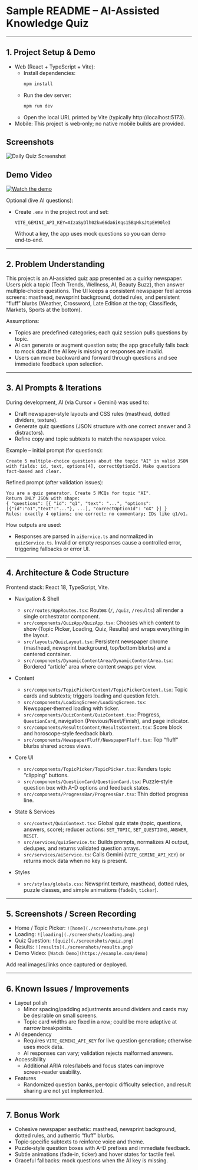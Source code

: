 # Sample README – AI-Assisted Knowledge Quiz

---

## 1. Project Setup & Demo

- Web (React + TypeScript + Vite):
  - Install dependencies:
    ```bash
    npm install
    ```
  - Run the dev server:
    ```bash
    npm run dev
    ```
  - Open the local URL printed by Vite (typically http://localhost:5173).
- Mobile: This project is web‑only; no native mobile builds are provided.

## Screenshots

![Daily Quiz Screenshot](https://github.com/itsannapanna/sept/issues/1#issue-3457727004)


## Demo Video

[![Watch the demo](https://img.youtube.com/vi/upC0CYkDhro/0.jpg)](https://youtu.be/upC0CYkDhro)


Optional (live AI questions):
- Create `.env` in the project root and set:
  ```
  VITE_GEMINI_API_KEY=AIzaSyDlh02kw66da6iKqs15BqHksJtpEH90leI
  ```
  Without a key, the app uses mock questions so you can demo end‑to‑end.

---

## 2. Problem Understanding

This project is an AI‑assisted quiz app presented as a quirky newspaper. Users pick a topic (Tech Trends, Wellness, AI, Beauty Buzz), then answer multiple‑choice questions. The UI keeps a consistent newspaper feel across screens: masthead, newsprint background, dotted rules, and persistent “fluff” blurbs (Weather, Crossword, Late Edition at the top; Classifieds, Markets, Sports at the bottom).

Assumptions:
- Topics are predefined categories; each quiz session pulls questions by topic.
- AI can generate or augment question sets; the app gracefully falls back to mock data if the AI key is missing or responses are invalid.
- Users can move backward and forward through questions and see immediate feedback upon selection.

---

## 3. AI Prompts & Iterations

During development, AI (via Cursor + Gemini) was used to:
- Draft newspaper‑style layouts and CSS rules (masthead, dotted dividers, texture).
- Generate quiz questions (JSON structure with one correct answer and 3 distractors).
- Refine copy and topic subtexts to match the newspaper voice.

Example – initial prompt (for questions):
```text
Create 5 multiple‑choice questions about the topic "AI" in valid JSON with fields: id, text, options[4], correctOptionId. Make questions fact‑based and clear.
```

Refined prompt (after validation issues):
```text
You are a quiz generator. Create 5 MCQs for topic "AI".
Return ONLY JSON with shape:
{ "questions": [{ "id": "q1", "text": "...", "options": [{"id":"o1","text":"..."}, ...], "correctOptionId": "oX" }] }
Rules: exactly 4 options; one correct; no commentary; IDs like q1/o1.
```

How outputs are used:
- Responses are parsed in `aiService.ts` and normalized in `quizService.ts`. Invalid or empty responses cause a controlled error, triggering fallbacks or error UI.

---

## 4. Architecture & Code Structure

Frontend stack: React 18, TypeScript, Vite.

- Navigation & Shell
  - `src/routes/AppRoutes.tsx`: Routes (`/`, `/quiz`, `/results`) all render a single orchestrator component.
  - `src/components/QuizApp/QuizApp.tsx`: Chooses which content to show (Topic Picker, Loading, Quiz, Results) and wraps everything in the layout.
  - `src/layouts/QuizLayout.tsx`: Persistent newspaper chrome (masthead, newsprint background, top/bottom blurbs) and a centered container.
  - `src/components/DynamicContentArea/DynamicContentArea.tsx`: Bordered “article” area where content swaps per view.

- Content
  - `src/components/TopicPickerContent/TopicPickerContent.tsx`: Topic cards and subtexts; triggers loading and question fetch.
  - `src/components/LoadingScreen/LoadingScreen.tsx`: Newspaper‑themed loading with ticker.
  - `src/components/QuizContent/QuizContent.tsx`: Progress, `QuestionCard`, navigation (Previous/Next/Finish), and page indicator.
  - `src/components/ResultsContent/ResultsContent.tsx`: Score block and horoscope‑style feedback blurb.
  - `src/components/NewspaperFluff/NewspaperFluff.tsx`: Top “fluff” blurbs shared across views.

- Core UI
  - `src/components/TopicPicker/TopicPicker.tsx`: Renders topic “clipping” buttons.
  - `src/components/QuestionCard/QuestionCard.tsx`: Puzzle‑style question box with A–D options and feedback states.
  - `src/components/ProgressBar/ProgressBar.tsx`: Thin dotted progress line.

- State & Services
  - `src/context/QuizContext.tsx`: Global quiz state (topic, questions, answers, score); reducer actions: `SET_TOPIC`, `SET_QUESTIONS`, `ANSWER`, `RESET`.
  - `src/services/quizService.ts`: Builds prompts, normalizes AI output, dedupes, and returns validated question arrays.
  - `src/services/aiService.ts`: Calls Gemini (`VITE_GEMINI_API_KEY`) or returns mock data when no key is present.

- Styles
  - `src/styles/globals.css`: Newsprint texture, masthead, dotted rules, puzzle classes, and simple animations (`fadeIn`, `ticker`).

---

## 5. Screenshots / Screen Recording

- Home / Topic Picker: `![home](./screenshots/home.png)`
- Loading: `![loading](./screenshots/loading.png)`
- Quiz Question: `![quiz](./screenshots/quiz.png)`
- Results: `![results](./screenshots/results.png)`
- Demo Video: `[Watch Demo](https://example.com/demo)`

Add real images/links once captured or deployed.

---

## 6. Known Issues / Improvements

- Layout polish
  - Minor spacing/padding adjustments around dividers and cards may be desirable on small screens.
  - Topic card widths are fixed in a row; could be more adaptive at narrow breakpoints.
- AI dependency
  - Requires `VITE_GEMINI_API_KEY` for live question generation; otherwise uses mock data.
  - AI responses can vary; validation rejects malformed answers.
- Accessibility
  - Additional ARIA roles/labels and focus states can improve screen‑reader usability.
- Features
  - Randomized question banks, per‑topic difficulty selection, and result sharing are not yet implemented.

---

## 7. Bonus Work

- Cohesive newspaper aesthetic: masthead, newsprint background, dotted rules, and authentic “fluff” blurbs.
- Topic‑specific subtexts to reinforce voice and theme.
- Puzzle‑style question boxes with A–D prefixes and immediate feedback.
- Subtle animations (fade‑in, ticker) and hover states for tactile feel.
- Graceful fallbacks: mock questions when the AI key is missing.

